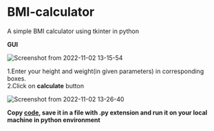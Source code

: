 # BMI-calculator
A simple BMI calculator using tkinter in python

**GUI**

![Screenshot from 2022-11-02 13-15-54](https://user-images.githubusercontent.com/106462040/199430976-9f656ef4-b77a-4d1b-b932-4e1503bb826b.png)

1.Enter your height and weight(in given parameters) in corresponding boxes.</br>2.Click on **calculate** button

![Screenshot from 2022-11-02 13-26-40](https://user-images.githubusercontent.com/106462040/199431834-293d1ed7-1351-4df5-8158-235fbe8457b9.png)


**Copy [code](https://github.com/MahimaRamireddy/BMI-calculator/blob/main/BMI-Calculator.py), save it in a file with .py extension and run it on your local machine in python environment**

